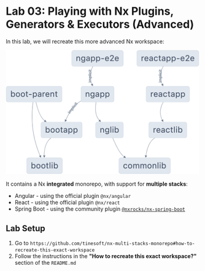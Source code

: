 # Lab 03: Playing with Nx Plugins, Generators & Executors (Advanced)

In this lab, we will recreate this more advanced Nx workspace:

![Alt text](../lab-common/lab-nx-multi-stacks-monorepo.png)

It contains a Nx **integrated** monorepo, with support for **multiple stacks**:
- Angular - using the official plugin `@nx/angular`
- React - using the official plugin `@nx/react`
- Spring Boot - using the community plugin [`@nxrocks/nx-spring-boot`](https://github.com/tinesoft/nxrocks/blob/develop/packages/nx-spring-boot)

## Lab Setup

1. Go to `https://github.com/tinesoft/nx-multi-stacks-monorepo#how-to-recreate-this-exact-workspace`
2. Follow the instructions in the **"How to recreate this exact workspace?"** section of the `README.md`
